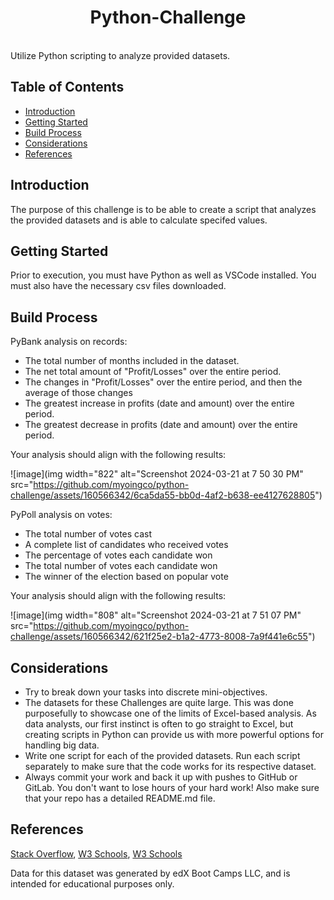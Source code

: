 <h1 align="center"> Python-Challenge </h1> <br>
Utilize Python scripting to analyze provided datasets.

## Table of Contents

- [Introduction](#introduction)
- [Getting Started](#getting-started)
- [Build Process](#build-process)
- [Considerations](#considerations)
- [References](#references)


## Introduction

The purpose of this challenge is to be able to create a script that analyzes the provided datasets and is able to calculate specifed values.


## Getting Started

Prior to execution, you must have Python as well as VSCode installed. You must also have the necessary csv files downloaded.


## Build Process

PyBank analysis on records:
- The total number of months included in the dataset.
- The net total amount of "Profit/Losses" over the entire period.
- The changes in "Profit/Losses" over the entire period, and then the average of those changes
- The greatest increase in profits (date and amount) over the entire period.
- The greatest decrease in profits (date and amount) over the entire period.

Your analysis should align with the following results:

  ![image](img width="822" alt="Screenshot 2024-03-21 at 7 50 30 PM" src="https://github.com/myoingco/python-challenge/assets/160566342/6ca5da55-bb0d-4af2-b638-ee4127628805")

PyPoll analysis on votes:
- The total number of votes cast
- A complete list of candidates who received votes
- The percentage of votes each candidate won
- The total number of votes each candidate won
- The winner of the election based on popular vote

Your analysis should align with the following results:

  ![image](img width="808" alt="Screenshot 2024-03-21 at 7 51 07 PM" src="https://github.com/myoingco/python-challenge/assets/160566342/621f25e2-b1a2-4773-8008-7a9f441e6c55")


## Considerations

- Try to break down your tasks into discrete mini-objectives.
- The datasets for these Challenges are quite large. This was done purposefully to showcase one of the limits of Excel-based analysis. As data analysts, our first instinct is often to go straight to Excel, but creating scripts in Python can provide us with more powerful options for handling big data.
- Write one script for each of the provided datasets. Run each script separately to make sure that the code works for its respective dataset.
- Always commit your work and back it up with pushes to GitHub or GitLab. You don't want to lose hours of your hard work! Also make sure that your repo has a detailed README.md file.


## References

[Stack Overflow](https://stackoverflow.com/questions/24154232/vba-to-select-all-columns-in-a-worksheet-and-auto-adjust-all-columns-width-in-ex),
[W3 Schools](https://www.w3schools.com/python/gloss_python_elif.asp),
[W3 Schools](https://www.w3schools.com/python/python_conditions.asp)

Data for this dataset was generated by edX Boot Camps LLC, and is intended for educational purposes only.
